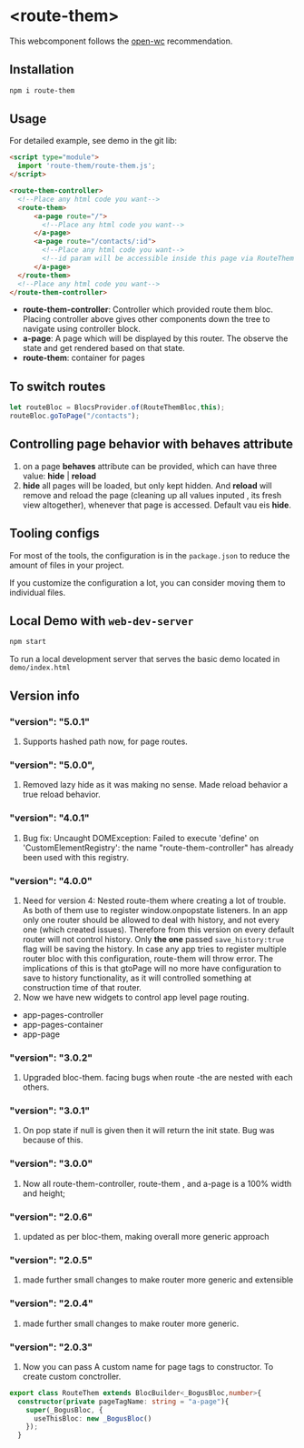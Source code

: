 # \<route-them>

This webcomponent follows the [open-wc](https://github.com/open-wc/open-wc) recommendation.

## Installation
```bash
npm i route-them
```

## Usage
For detailed example, see demo in the git lib:

```html
<script type="module">
  import 'route-them/route-them.js';
</script>

<route-them-controller>
  <!--Place any html code you want-->
  <route-them>
      <a-page route="/">
        <!--Place any html code you want-->
      </a-page>
      <a-page route="/contacts/:id">
        <!--Place any html code you want-->
        <!--id param will be accessible inside this page via RouteThem bloc-->
      </a-page>
  </route-them>
  <!--Place any html code you want-->
</route-them-controller>
```

* **route-them-controller**: Controller which provided route them bloc. Placing controller above gives other components down the tree to navigate using controller block.
* **a-page**: A page which will be displayed by this router. The observe the state and get rendered based on that state.
* **route-them**: container for pages

## To switch routes
```js
let routeBloc = BlocsProvider.of(RouteThemBloc,this);
routeBloc.goToPage("/contacts");
```
## Controlling page behavior with **behaves** attribute
1. on a page **behaves** attribute can be provided, which can have three value: **hide** | **reload**
2. **hide** all pages will be loaded, but only kept hidden. And **reload** will remove and reload the page (cleaning up all values inputed , its  fresh view altogether), whenever that page is accessed. Default vau eis **hide**.



## Tooling configs

For most of the tools, the configuration is in the `package.json` to reduce the amount of files in your project.

If you customize the configuration a lot, you can consider moving them to individual files.

## Local Demo with `web-dev-server`
```bash
npm start
```
To run a local development server that serves the basic demo located in `demo/index.html`

## Version info
### "version": "5.0.1"
1. Supports hashed path now, for page routes.

### "version": "5.0.0",
1. Removed lazy hide as it was making no sense. Made reload behavior a true reload behavior.

### "version": "4.0.1"
1. Bug fix: Uncaught DOMException: Failed to execute 'define' on 'CustomElementRegistry': the name "route-them-controller" has already been used with this registry.

### "version": "4.0.0"
1. Need for version 4: Nested route-them where creating a lot of trouble. As both of them use to register window.onpopstate listeners.
In an app only one router should be allowed to deal with history, and not every one (which created issues).
Therefore from this version on every default router will not control history. Only **the one** passed `save_history:true` flag will be saving the history. In case any app tries to register multiple router bloc with this configuration, route-them will throw error.
The implications of this is that gtoPage will no more have configuration to save to history functionality, as it will controlled something at construction time of that router.
2. Now we have new widgets to control app level page routing.
* app-pages-controller
* app-pages-container
* app-page

### "version": "3.0.2"
1. Upgraded bloc-them. facing bugs when route -the are nested with each others.

### "version": "3.0.1"
1. On pop state if null is given then it will return the init state. Bug was because of this.

### "version": "3.0.0"
1. Now all route-them-controller, route-them , and a-page is a 100% width and height;

### "version": "2.0.6"
1. updated as per bloc-them, making overall more generic approach

### "version": "2.0.5"
1. made further small changes to make router more generic and extensible 

### "version": "2.0.4"
1. made further small changes to make router more generic.

### "version": "2.0.3"
1. Now you can pass A custom name for page tags to constructor. To create custom conctroller.
```ts
export class RouteThem extends BlocBuilder<_BogusBloc,number>{
  constructor(private pageTagName: string = "a-page"){
    super(_BogusBloc, {
      useThisBloc: new _BogusBloc()
    });
  }
```
